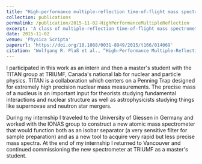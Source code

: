 ```yaml
---
title: "High-performance multiple-reflection time-of-flight mass spectrometers for research with exotic nuclei and for analytical mass spectrometry"
collection: publications
permalink: /publication/2015-11-02-HighPerformanceMultipleReflection
excerpt: 'A class of multiple-reflection time-of-flight mass spectrometers (MR-TOF-MSs) has been developed for research with exotic nuclei at present and future accelerator facilities such as GSI and FAIR (Darmstadt), and TRIUMF (Vancouver).'
date: 2015-11-02
venue: 'Physica Scripta'
paperurl: 'https://doi.org/10.1088/0031-8949/2015/t166/014069'
citation: 'Wolfgang R. Plaß et al., “High-Performance Multiple-Reflection Time-of-Flight Mass Spectrometers for Research with Exotic Nuclei and for Analytical Mass Spectrometry,” <i>Physica Scripta</i> T166 (November 2015): 014069.'
---
```

I participated in this work as an intern and then a master's student with the TITAN group at TRIUMF, Canada's national lab for nuclear and particle physics. TITAN is a collaboration which centers on a Penning Trap designed for extremely high precision nuclear mass measurements. The precise mass of a nucleus is an important input for theorists studying fundamental interactions and nuclear structure as well as astrophysicists studying things like supernovae and neutron star mergers.

During my internship I traveled to the University of Giessen in Germany and worked with the IONAS group to construct a new atomic mass spectrometer that would function both as an isobar separator (a very sensitive filter for sample preparation) and as a new tool to acquire very rapid but less precise mass spectra. At the end of my internship I returned to Vancouver and continued commissioning the new spectrometer at TRIUMF as a master's student.
